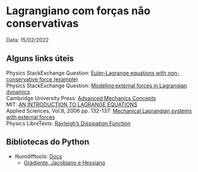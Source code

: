 # Lagrangiano com forças não conservativas

Data:  15/02/2022

## Alguns links úteis

Physics StackExchange Question: [Euler-Lagrange equations with non-conservative force (example)](https://physics.stackexchange.com/questions/342294/euler-lagrange-equations-with-non-conservative-force-example)  
Physics StackExchange Question: [Modeling external forces in Lagrangian dynamics](https://physics.stackexchange.com/questions/153302/modeling-external-forces-in-lagrangian-dynamics)  
Cambridge University Press: [Advanced Mechanics Concepts](http://planning.cs.uiuc.edu/node696.html)  
MIT: [AN INTRODUCTION TO LAGRANGE EQUATIONS](https://ocw.mit.edu/courses/mechanical-engineering/2-003sc-engineering-dynamics-fall-2011/lagrange-equations/MIT2_003SCF11_Lagrange.pdf)  
Applied Sciences, Vol.8, 2006 pp. 132-137: [Mechanical Lagrangian systems with external forces](http://www.mathem.pub.ro/apps/v08/A08-NI.pdf)  
Physics LibreTexts: [Rayleigh’s Dissipation Function](https://phys.libretexts.org/Bookshelves/Classical_Mechanics/Variational_Principles_in_Classical_Mechanics_(Cline)/10%3A_Nonconservative_Systems/10.04%3A_Rayleighs_Dissipation_Function)

## Bibliotecas do Python

* Numdifftools: [Docs](https://numdifftools.readthedocs.io/en/stable/)
  * [Gradiente, Jacobiano e Hessiano](https://numdifftools.readthedocs.io/en/stable/tutorials/getting_started.html#gradient-and-hessian-estimation)

